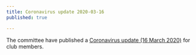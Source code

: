 ```yaml
---
title: Coronavirus update 2020-03-16
published: true

---
```


The committee have published a [Coronavirus update (16 March 2020)](/news/2020-03-16-Coronavirus-update) for club members.
